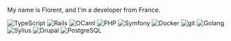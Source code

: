 My name is Florent, and I'm a developer from France.

<p>
  <img alt="TypeScript" src="https://img.shields.io/badge/TypeScript-458cff.svg?&logo=typescript&logoColor=white" />
  <img alt="Rails" src="https://img.shields.io/badge/Rails-%23CC0000.svg?logo=ruby-on-rails&logoColor=white" />
  <img alt="OCaml" src="https://img.shields.io/badge/-OCaml-FF8C00?style=flat-square&logo=ocaml&logoColor=white" />
  <img alt="PHP" src="https://img.shields.io/badge/-PHP-45b8d8?style=flat-square&logo=php&logoColor=white" />
  <img alt="Symfony" src="https://img.shields.io/badge/-Symfony-DD0031?style=flat-square&logo=symfony&logoColor=white" />
  <img alt="Docker" src="https://img.shields.io/badge/-Docker-46a2f1?style=flat-square&logo=docker&logoColor=white" />
  <img alt="git" src="https://img.shields.io/badge/-Git-F05032?style=flat-square&logo=git&logoColor=white" />
  <img alt="Golang" src="https://img.shields.io/badge/-Golang-00ADD8?style=flat-square&logo=go&logoColor=white" />
  <img alt="Sylius" src="https://img.shields.io/badge/-Sylius-430098?style=flat-square&logo=sylius&logoColor=white" />
  <img alt="Drupal" src="https://img.shields.io/badge/-Drupal-764ABC?style=flat-square&logo=drupal&logoColor=white" />
  <img alt="PostgreSQL" src="https://img.shields.io/badge/-postgresql-316192?style=flat-square&logo=postgresql&logoColor=white" />
</p>

<!---
florentdrousset/florentdrousset is a ✨ special ✨ repository because its `README.md` (this file) appears on your GitHub profile.
You can click the Preview link to take a look at your changes.
--->
